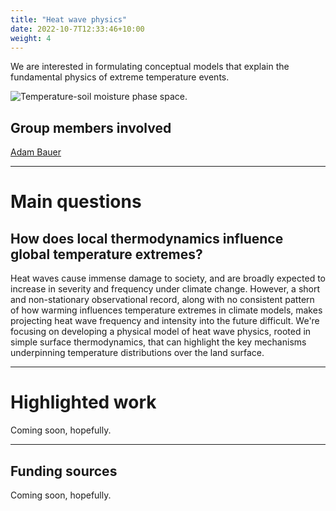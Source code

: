 ```yaml
---
title: "Heat wave physics"
date: 2022-10-7T12:33:46+10:00
weight: 4
---
```


We are interested in formulating conceptual models that explain the fundamental physics of extreme temperature events.

![Temperature-soil moisture phase space.](/images/figures/10-11-2022-3ps.png "Figure taken from in-prep manuscript by CDDS@UIUC.")

## Group members involved
[Adam Bauer](https://cdds-at-uiuc.github.io/team/adam-bauer/)

---
# Main questions

## How does local thermodynamics influence global temperature extremes?
Heat waves cause immense damage to society, and are broadly expected to increase in severity and frequency under climate change. However, a short and non-stationary observational record, along with no consistent pattern of how warming influences temperature extremes in climate models, makes projecting heat wave frequency and intensity into the future difficult. We're focusing on developing a physical model of heat wave physics, rooted in simple surface thermodynamics, that can highlight the key mechanisms underpinning temperature distributions over the land surface.

---

# Highlighted work
Coming soon, hopefully.

---

## Funding sources
Coming soon, hopefully.
